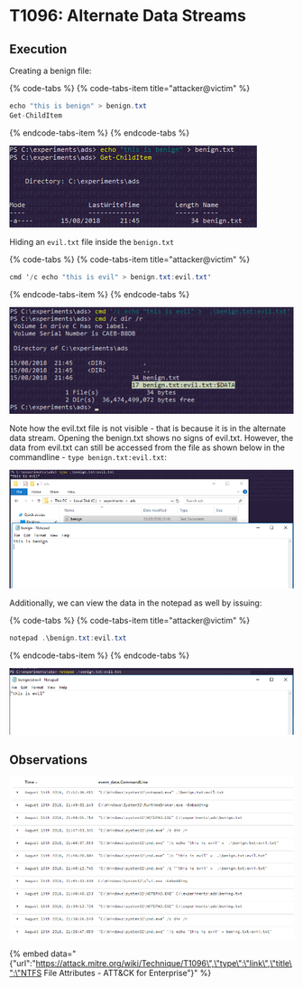 # T1096: Alternate Data Streams

## Execution

Creating a benign file:

{% code-tabs %}
{% code-tabs-item title="attacker@victim" %}
```csharp
echo "this is benign" > benign.txt
Get-ChildItem
```
{% endcode-tabs-item %}
{% endcode-tabs %}

![](../.gitbook/assets/ads-benign.png)

Hiding an `evil.txt` file inside the `benign.txt`

{% code-tabs %}
{% code-tabs-item title="attacker@victim" %}
```csharp
cmd '/c echo "this is evil" > benign.txt:evil.txt'
```
{% endcode-tabs-item %}
{% endcode-tabs %}

![](../.gitbook/assets/ads-evil.png)

Note how the evil.txt file is not visible - that is because it is in the alternate data stream. Opening the benign.txt shows no signs of evil.txt. However, the data from evil.txt can still be accessed from the file as shown below in the commandline - `type benign.txt:evil.txt`:

![](../.gitbook/assets/ads-evil-2.png)

Additionally, we can view the data in the notepad as well by issuing:

{% code-tabs %}
{% code-tabs-item title="attacker@victim" %}
```csharp
notepad .\benign.txt:evil.txt
```
{% endcode-tabs-item %}
{% endcode-tabs %}

![](../.gitbook/assets/ads-evil3.png)

## Observations

![](../.gitbook/assets/ads-commandline.png)

{% embed data="{\"url\":\"https://attack.mitre.org/wiki/Technique/T1096\",\"type\":\"link\",\"title\":\"NTFS File Attributes - ATT&CK for Enterprise\"}" %}

